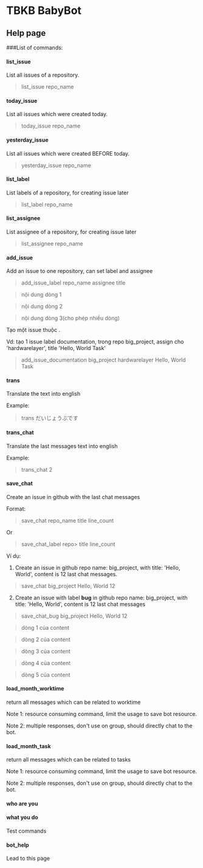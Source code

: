 # TBKB BabyBot

## Help page

###List of commands:

#### list_issue

List all issues of a repository.

> list_issue repo_name

#### today_issue

List all issues which were created today.

> today_issue repo_name

#### yesterday_issue

List all issues which were created BEFORE today.

> yesterday_issue repo_name

#### list_label

List labels of a repository, for creating issue later

> list_label repo_name

#### list_assignee

List assignee of a repository, for creating issue later

> list_assignee repo_name

#### add_issue

Add an issue to one repository, can set label and assignee

> add_issue_label repo_name assignee title

>  nội dung dòng 1

>  nội dung dòng 2

>  nội dung dòng 3(cho phép nhiều dòng)

Tạo một issue thuộc <label>.

Vd: tạo 1 issue label documentation, trong repo big_project, assign cho 'hardwarelayer', title 'Hello, World Task'

> add_issue_documentation big_project hardwarelayer Hello, World Task

#### trans

Translate the text into english

Example:

> trans だいじょうぶです


#### trans_chat

Translate the last messages text into english

Example: 

> trans_chat 2

#### save_chat

Create an issue in github with the last chat messages

Format: 

> save_chat repo_name title line_count

Or

> save_chat_label repo> title line_count

Ví dụ:

1. Create an issue in github repo name: big_project, with title: 'Hello, World', content is 12 last chat messages.

> save_chat big_project Hello, World 12

2. Create an issue with label **bug** in github repo name: big_project, with title: 'Hello, World', content is 12 last chat messages

> save_chat_bug big_project Hello, World 12

> dòng 1 của content

> dòng 2 của content

> dòng 3 của content

> dòng 4 của content

> dòng 5 của content

#### load_month_worktime

return all messages which can be related to worktime

Note 1: resource consuming command, limit the usage to save bot resource.

Note 2: multiple responses, don't use on group, should directly chat to the bot.

#### load_month_task

return all messages which can be related to tasks

Note 1: resource consuming command, limit the usage to save bot resource.

Note 2: multiple responses, don't use on group, should directly chat to the bot.

#### who are you

#### what you do

Test commands

#### bot_help

Lead to this page
